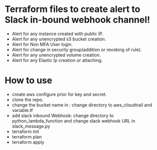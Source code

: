 # Terraform files to create alert to Slack in-bound webhook channel!

- Alert for any instance created with public IP.
- Alert for any unencrypted s3 bucket creation.
- Alert for Non MFA User login.
- Alert for change in security group(addition or revoking of rule).
- Alert for any unencrypted volume creation.
- Alert for any Elastic Ip creation or attaching.


# How to use

- create aws configure prior for key and secret.
- clone the repo.
- change the bucket name in : change directory to  aws_cloudtrail and variable.tf
- add slack inbound Webhook: change directory to python_lambda_function and change slack webhook URL in slack_message.py
- terraform init
- terraform plan
- terraform apply
